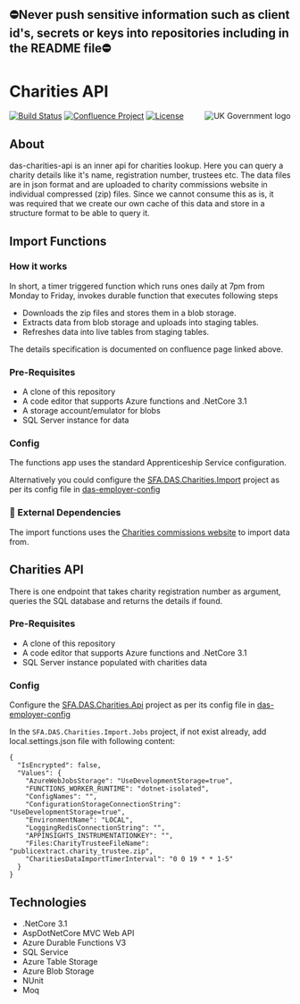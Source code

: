 ## ⛔Never push sensitive information such as client id's, secrets or keys into repositories including in the README file⛔

# Charities API

<img src="https://avatars.githubusercontent.com/u/9841374?s=200&v=4" align="right" alt="UK Government logo">

[![Build Status](https://dev.azure.com/sfa-gov-uk/Digital%20Apprenticeship%20Service/_apis/build/status/das-charities-api?branchName=main)](https://dev.azure.com/sfa-gov-uk/Digital%20Apprenticeship%20Service/_build/latest?definitionId=2670&branchName=main)
[![Confluence Project](https://img.shields.io/badge/Confluence-Project-blue)](https://skillsfundingagency.atlassian.net/wiki/spaces/NDL/pages/3486253077/RoATP+-+Charities+API+Technical+Design)
[![License](https://img.shields.io/badge/license-MIT-lightgrey.svg?longCache=true&style=flat-square)](https://en.wikipedia.org/wiki/MIT_License)


## About
das-charities-api is an inner api for charities lookup. Here you can query a charity details like it's name, registration number, trustees etc. The data files are in json format and are uploaded to charity commissions website in individual compressed (zip) files. Since we cannot consume this as is, it was required that we create our own cache of this data and store in a structure format to be able to query it. 

## Import Functions
### How it works
In short, a timer triggered function which runs ones daily at 7pm from Monday to Friday, invokes durable function that executes following steps 
* Downloads the zip files and stores them in a blob storage.
* Extracts data from blob storage and uploads into staging tables.
* Refreshes data into live tables from staging tables. 

The details specification is documented on confluence page linked above. 

### Pre-Requisites
* A clone of this repository
* A code editor that supports Azure functions and .NetCore 3.1
* A storage account/emulator for blobs
* SQL Server instance for data

### Config
The functions app uses the standard Apprenticeship Service configuration. 

Alternatively you could configure the [SFA.DAS.Charities.Import](https://github.com/SkillsFundingAgency/das-charities-api) project as per its config file in [das-employer-config](https://github.com/SkillsFundingAgency/das-employer-config/blob/master/das-charities-api/SFA.DAS.Charities.Import.Functions.json)



### 🔗 External Dependencies
The import functions uses the [Charities commissions website](https://ccewuksprdoneregsadata1.blob.core.windows.net/data/json/) to import data from. 

## Charities API
There is one endpoint that takes charity registration number as argument, queries the SQL database and returns the details if found. 

### Pre-Requisites
* A clone of this repository
* A code editor that supports Azure functions and .NetCore 3.1
* SQL Server instance populated with charities data

### Config
Configure the [SFA.DAS.Charities.Api](https://github.com/SkillsFundingAgency/das-charities-api) project as per its config file in [das-employer-config](https://github.com/SkillsFundingAgency/das-employer-config/blob/master/das-charities-api/SFA.DAS.Charities.Api.json)

In the `SFA.DAS.Charities.Import.Jobs` project, if not exist already, add local.settings.json file with following content:
```
{
  "IsEncrypted": false,
  "Values": {
    "AzureWebJobsStorage": "UseDevelopmentStorage=true",
    "FUNCTIONS_WORKER_RUNTIME": "dotnet-isolated",
    "ConfigNames": "",
    "ConfigurationStorageConnectionString": "UseDevelopmentStorage=true",
    "EnvironmentName": "LOCAL",
    "LoggingRedisConnectionString": "",
    "APPINSIGHTS_INSTRUMENTATIONKEY": "",
    "Files:CharityTrusteeFileName": "publicextract.charity_trustee.zip",
    "CharitiesDataImportTimerInterval": "0 0 19 * * 1-5"
  }
}
```


## Technologies
* .NetCore 3.1
* AspDotNetCore MVC Web API
* Azure Durable Functions V3
* SQL Service
* Azure Table Storage
* Azure Blob Storage
* NUnit
* Moq